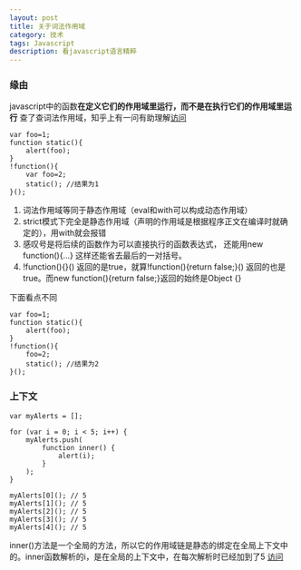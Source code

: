 ```yaml
---
layout: post
title: 关于词法作用域
category: 技术
tags: Javascript
description: 看javascript语言精粹
---
```


### 缘由
javascript中的函数**在定义它们的作用域里运行，而不是在执行它们的作用域里运行**
查了查词法作用域，知乎上有一问有助理解[访问](http://www.zhihu.com/question/20032419)

	var foo=1;
	function static(){
		alert(foo);
	}
	!function(){
		var foo=2;
		static(); //结果为1
	}();
	
1. 词法作用域等同于静态作用域（eval和with可以构成动态作用域）
2. strict模式下完全是静态作用域（声明的作用域是根据程序正文在编译时就确定的），用with就会报错
3. 感叹号是将后续的函数作为可以直接执行的函数表达式， 还能用new function(){...} 这样还能省去最后的一对括号。
4. !function(){}() 返回的是true，就算!function(){return false;}() 返回的也是true。而new function(){return false;}返回的始终是Object {}

下面看点不同

	var foo=1;
	function static(){
		alert(foo);
	}
	!function(){
		foo=2;
		static(); //结果为2
	}();

### 上下文
	var myAlerts = [];

	for (var i = 0; i < 5; i++) {
    	myAlerts.push(
        	function inner() {
            	alert(i);
        	}
    	);
	}

	myAlerts[0](); // 5
	myAlerts[1](); // 5
	myAlerts[2](); // 5
	myAlerts[3](); // 5
	myAlerts[4](); // 5

inner()方法是一个全局的方法，所以它的作用域链是静态的绑定在全局上下文中的。inner函数解析的i，是在全局的上下文中，在每次解析时已经加到了5
[访问](http://davidshariff.com/blog/javascript-scope-chain-and-closures/)
		
	
